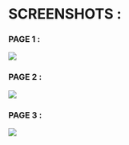# SCREENSHOTS :

### PAGE 1 : 
<img src="https://i.imgur.com/w7c56aH.png"> 



### PAGE 2 : 
<img src="https://i.imgur.com/5qtu7U5.png"> 



### PAGE 3 : 
<img src="https://i.imgur.com/5qtu7U5.png"> 
